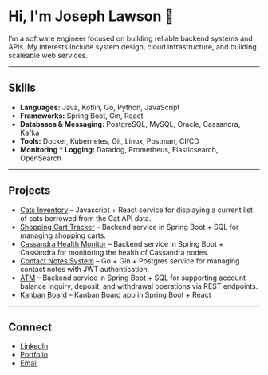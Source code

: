 # Hi, I'm Joseph Lawson 👋  

I’m a software engineer focused on building reliable backend systems and APIs. My interests include system design, cloud infrastructure, and building scaleable web services.  

---

## Skills
- **Languages:** Java, Kotlin, Go, Python, JavaScript  
- **Frameworks:** Spring Boot, Gin, React  
- **Databases & Messaging:** PostgreSQL, MySQL, Oracle, Cassandra, Kafka 
- **Tools:** Docker, Kubernetes, Git, Linux, Postman, CI/CD
- **Monitoring * Logging:** Datadog, Prometheus, Elasticsearch, OpenSearch

---

## Projects
- [Cats Inventory](https://github.com/jlaws710/Cats-Inventory) – Javascript + React service for displaying a current list of cats borrowed from the Cat API data.
- [Shopping Cart Tracker](https://github.com/jlaws710/Shopping-Cart-Tracker) – Backend service in Spring Boot + SQL for managing shopping carts.
- [Cassandra Health Monitor](https://github.com/jlaws710/CassandraHealthMonitor) – Backend service in Spring Boot + Cassandra for monitoring the health of Cassandra nodes.
- [Contact Notes System](https://github.com/jlaws710/Contact-Notes-Go-Backend) – Go + Gin + Postgres service for managing contact notes with JWT authentication.
- [ATM](https://github.com/jlaws710/ATM) – Backend service in Spring Boot + SQL for supporting account balance inquiry, deposit, and withdrawal operations via REST endpoints.
- [Kanban Board](https://github.com/jlaws710/Kanban-Board) – Kanban Board app in Spring Boot + React

---

## Connect
- [LinkedIn](https://www.linkedin.com/in/joseph-lawson-52a60b231/)  
- [Portfolio](https://github.com/jlaws710/My-Portfolio)  
- [Email](mailto:jlaws710@email.com)  
